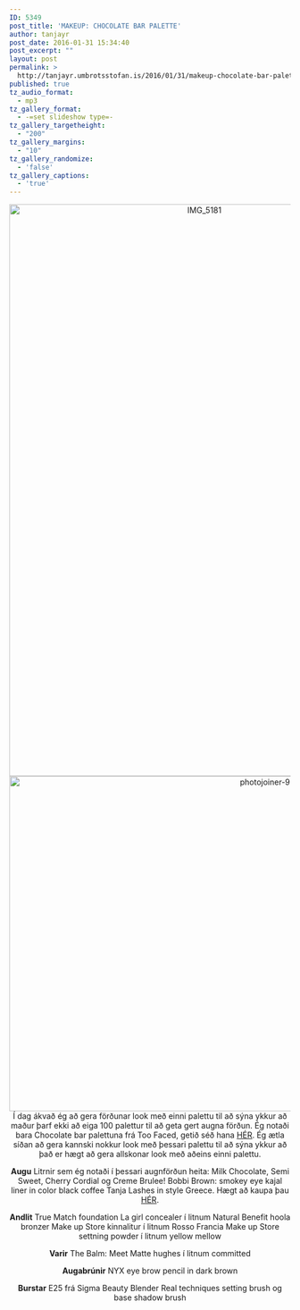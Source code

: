```yaml
---
ID: 5349
post_title: 'MAKEUP: CHOCOLATE BAR PALETTE'
author: tanjayr
post_date: 2016-01-31 15:34:40
post_excerpt: ""
layout: post
permalink: >
  http://tanjayr.umbrotsstofan.is/2016/01/31/makeup-chocolate-bar-palette/
published: true
tz_audio_format:
  - mp3
tz_gallery_format:
  - -=set slideshow type=-
tz_gallery_targetheight:
  - "200"
tz_gallery_margins:
  - "10"
tz_gallery_randomize:
  - 'false'
tz_gallery_captions:
  - 'true'
---
```

<p style="text-align: center;"><img class="aligncenter size-large wp-image-5350" src="http://www.tanjayr.com/wp-content/uploads/2016/01/IMG_5181-683x1024.jpg" alt="IMG_5181" width="683" height="1024" />
<img class="aligncenter size-large wp-image-5351" src="http://www.tanjayr.com/wp-content/uploads/2016/01/photojoiner-9-1024x683.jpg" alt="photojoiner-9" width="900" height="600" />
Í dag ákvað ég að gera förðunar look með einni palettu til að sýna ykkur að maður þarf ekki að eiga 100 palettur til að geta gert augna förðun. Ég notaði bara Chocolate bar palettuna frá Too Faced, getið séð hana <a href="https://www.toofaced.com/p/eye-shadow-palettes/chocolate-bar-eye-shadow-collection/" target="_blank">HÉR</a>. Ég ætla síðan að gera kannski nokkur look með þessari palettu til að sýna ykkur að það er hægt að gera allskonar look með aðeins einni palettu.</p>
<p style="text-align: center;"><strong>Augu</strong>
Litrnir sem ég notaði í þessari augnförðun heita: Milk Chocolate, Semi Sweet, Cherry Cordial og Creme Brulee!
Bobbi Brown: smokey eye kajal liner in color black coffee
Tanja Lashes in style Greece. Hægt að kaupa þau <a href="http://www.beautybytanja.is" target="_blank">HÉR</a>.</p>
<p style="text-align: center;"><strong>Andlit</strong>
True Match foundation
La girl concealer í litnum Natural
Benefit hoola bronzer
Make up Store kinnalitur í litnum Rosso Francia
Make up Store settning powder í litnum yellow mellow</p>
<p style="text-align: center;"><strong>Varir</strong>
The Balm: Meet Matte hughes í litnum committed</p>
<p style="text-align: center;"><strong>Augabrúnir</strong>
NYX eye brow pencil in dark brown</p>
<p style="text-align: center;"><strong>Burstar</strong>
E25 frá Sigma
Beauty Blender
Real techniques setting brush og base shadow brush</p>